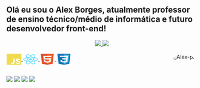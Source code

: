 ## Olá eu sou o Alex Borges, atualmente professor de ensino técnico/médio de informática e futuro desenvolvedor front-end!
<div align="center">
  <a href="https://github.com/alexborgessjc">
  <img height="180em" src="https://github-readme-stats.vercel.app/api?username=alexborgessjc&show_icons=true&theme=dracula&include_all_commits=true&count_private=true"/>
  <img height="180em" src="https://github-readme-stats.vercel.app/api/top-langs/?username=alexborgessjc&layout=compact&langs_count=7&theme=dracula"/>
</div>
<div style="display: inline_block"><br>
  <img align="center" alt="Alex-Js" height="30" width="40" src="https://raw.githubusercontent.com/devicons/devicon/master/icons/javascript/javascript-plain.svg">  
  <img align="center" alt="Alex-React" height="30" width="40" src="https://raw.githubusercontent.com/devicons/devicon/master/icons/react/react-original.svg">
  <img align="center" alt="Alex-HTML" height="30" width="40" src="https://raw.githubusercontent.com/devicons/devicon/master/icons/html5/html5-original.svg">
  <img align="center" alt="Alex-CSS" height="30" width="40" src="https://raw.githubusercontent.com/devicons/devicon/master/icons/css3/css3-original.svg">  
  <img align="right" alt="Alex-pic" height="150" style="border-radius:50px;" src="https://avatars.githubusercontent.com/u/14078730?v=4">
</div>
  
  ##
 
<div> 
  <a href="https://www.youtube.com/channel/UCjq0kSa0n9xiMZMBRA0qB-g" target="_blank"><img src="https://img.shields.io/badge/YouTube-FF0000?style=for-the-badge&logo=youtube&logoColor=white" target="_blank"></a>
  <a href="https://www.instagram.com/alexborgessjc/" target="_blank"><img src="https://img.shields.io/badge/-Instagram-%23E4405F?style=for-the-badge&logo=instagram&logoColor=white" target="_blank"></a> 	 
  <a href = "mailto:alexborgessjc@hotmail.com"><img src="https://img.shields.io/badge/-Hotmail-0078D4?style=flat-square&logo=microsoft-outlook&logoColor=white&link=mailto:luizcarlos_abbott@hotmail.com" width="100" target="_blank"></a>
  <a href="https://www.linkedin.com/in/alex-borges-40867ab0/" target="_blank"><img src="https://img.shields.io/badge/-LinkedIn-%230077B5?style=for-the-badge&logo=linkedin&logoColor=white" target="_blank"></a>   
 
</div>
